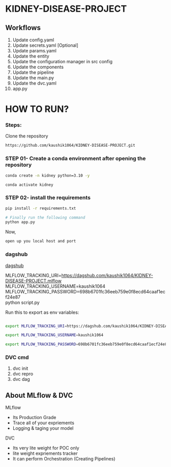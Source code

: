 # KIDNEY-DISEASE-PROJECT

## Workflows

1. Update config.yaml
2. Update secrets.yaml [Optional]
3. Update params.yaml
4. Update the entity
5. Update the configuration manager in src config
6. Update the components
7. Update the pipeline 
8. Update the main.py
9. Update the dvc.yaml
10. app.py

# HOW TO RUN?

### Steps:

Clone the repository

```bash
https://github.com/kaushik1064/KIDNEY-DISEASE-PROJECT.git
```
### STEP 01- Create a conda environment after opening the repository

```bash
conda create -n kidney python=3.10 -y
```

```bash
conda activate kidney
```


### STEP 02- install the requirements
```bash
pip install -r requirements.txt
```

```bash
# Finally run the following command
python app.py
```

Now,
```bash
open up you local host and port
```



### dagshub
[dagshub](https://dagshub.com/)

MLFLOW_TRACKING_URI=https://dagshub.com/kaushik1064/KIDNEY-DISEASE-PROJECT.mlflow \
MLFLOW_TRACKING_USERNAME=kaushik1064 \
MLFLOW_TRACKING_PASSWORD=698b6701fc36eeb759e0f8ecd64caaf1ecf24e87 \
python script.py

Run this to export as env variables:

```bash

export MLFLOW_TRACKING_URI=https://dagshub.com/kaushik1064/KIDNEY-DISEASE-PROJECT.mlflow

export MLFLOW_TRACKING_USERNAME=kaushik1064 

export MLFLOW_TRACKING_PASSWORD=698b6701fc36eeb759e0f8ecd64caaf1ecf24e87

```

### DVC cmd

1. dvc init
2. dvc repro
3. dvc dag


## About MLflow & DVC

MLflow

 - Its Production Grade
 - Trace all of your expriements
 - Logging & taging your model


DVC 

 - Its very lite weight for POC only
 - lite weight expriements tracker
 - It can perform Orchestration (Creating Pipelines)